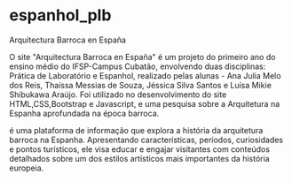 # espanhol_plb

Arquitectura Barroca en España
 
O site "Arquitectura Barroca en España" é um projeto do primeiro ano do ensino médio do IFSP-Campus Cubatão, envolvendo duas disciplinas: Prática de Laboratório e Espanhol, realizado pelas alunas - Ana Julia Melo dos Reis, Thaíssa Messias de Souza, Jéssica Silva Santos e Luísa Mikie Shibukawa Araújo. Foi utilizado no desenvolvimento do site HTML,CSS,Bootstrap e Javascript, e uma pesquisa sobre a Arquitetura na Espanha aprofundada na época barroca. 

é uma plataforma de informação que explora a história da arquitetura barroca na Espanha. Apresentando características, períodos, curiosidades e pontos turísticos, ele visa educar e engajar visitantes com conteúdos detalhados sobre um dos estilos artísticos mais importantes da história europeia.